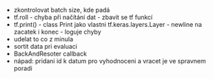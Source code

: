 - zkontrolovat batch size, kde padá
- tf.roll - chyba při načítání dat - zbavit se tf funkcí
- tf.print() - class Print jako vlastni tf.keras.layers.Layer - newline na zacatek i konec - loguje chyby
- udelat to co z minula
- sortit data pri evaluaci
- BackAndResoter callback
- nápad: pridani id k datum pro vyhodnoceni a vracet je ve spravnem poradi